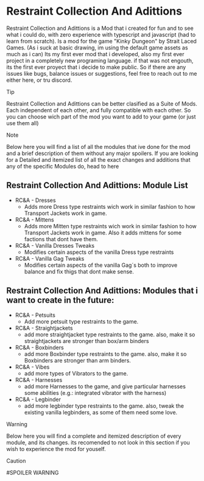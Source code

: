 # Restraint Collection And Adittions
Restraint Collection and Adittions is a Mod that i created for fun and to see what i could do, with zero experience with typescript and javascript (had to learn from scratch).
Is a mod for the game "Kinky Dungeon" by Strait Laced Games. (As i suck at basic drawing, im using the default game assets as much as i can)
Its my first ever mod that i developed, also my first ever project in a completely new programing language. if that was not engouth, its the first ever proyect that i decide to make public.
So if there are any issues like bugs, balance issues or suggestions, feel free to reach out to me either here, or tru discord.

> [!TIP]
> Restraint Collection and Adittions can be better clasified as a Suite of Mods. Each independent of each other, and fully compatible with each other.
> So you can choose wich part of the mod you want to add to your game (or just use them all)

> [!NOTE]
> Below here you will find a list of all the modules that ive done for the mod and a brief description of them without any major spoilers.
> If you are looking for a Detailed and itemized list of all the exact changes and additions that any of the specific Modules do, head to here

## Restraint Collection And Adittions: Module List
* RC&A - Dresses
  * Adds more Dress type restraints wich work in similar fashion to how Transport Jackets work in game.
* RC&A - Mittens
  * Adds more Mitten type restraints wich work in similar fashion to how Transport Jackets work in game. Also it adds mittens for some factions that dont have them.
* RC&A - Vanilla Dresses Tweaks
  * Modifies certain aspects of the vanilla Dress type restraints
* RC&A - Vanilla Gag Tweaks
  * Modifies certain aspects of the vanilla Gag´s both to improve balance and fix thigs that dont make sense.

## Restraint Collection And Adittions: Modules that i want to create in the future:
* RC&A - Petsuits
  * Add more petsuit type restraints to the game.
* RC&A - Straightjackets
  * add more straightjacket type restraints to the game. also, make it so straightjackets are stronger than box/arm binders
* RC&A - Boxbinders
  * add more Boxbinder type restraints to the game. also, make it so Boxbinders are stronger than arm binders.
* RC&A - Vibes
  * add more types of Vibrators to the game.
* RC&A - Harnesses
  * add more Harnesses to the game, and give particular harnesses some abilities (e.g.: integrated vibrator with the harness)
* RC&A - Legbinder
  * add more legbinder type restraints to the game. also, tweak the existing vanilla legbinders, as some of them need some love.

> [!WARNING]
> Below here you will find a complete and itemized description of every module, and its changes. its recomended to not look in this section if you wish to experience the mod for youself.

> [!CAUTION]
> #SPOILER WARNING
